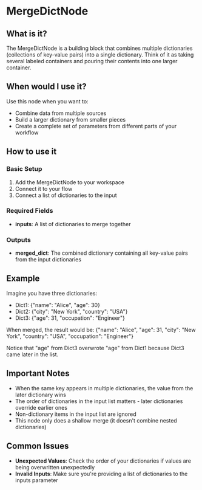 # MergeDictNode

## What is it?
The MergeDictNode is a building block that combines multiple dictionaries (collections of key-value pairs) into a single dictionary. Think of it as taking several labeled containers and pouring their contents into one larger container.

## When would I use it?
Use this node when you want to:
- Combine data from multiple sources
- Build a larger dictionary from smaller pieces
- Create a complete set of parameters from different parts of your workflow

## How to use it

### Basic Setup
1. Add the MergeDictNode to your workspace
2. Connect it to your flow
3. Connect a list of dictionaries to the input

### Required Fields
- **inputs**: A list of dictionaries to merge together

### Outputs
- **merged_dict**: The combined dictionary containing all key-value pairs from the input dictionaries

## Example
Imagine you have three dictionaries:
- Dict1: {"name": "Alice", "age": 30}
- Dict2: {"city": "New York", "country": "USA"}
- Dict3: {"age": 31, "occupation": "Engineer"}

When merged, the result would be:
{"name": "Alice", "age": 31, "city": "New York", "country": "USA", "occupation": "Engineer"}

Notice that "age" from Dict3 overwrote "age" from Dict1 because Dict3 came later in the list.

## Important Notes
- When the same key appears in multiple dictionaries, the value from the later dictionary wins
- The order of dictionaries in the input list matters - later dictionaries override earlier ones
- Non-dictionary items in the input list are ignored
- This node only does a shallow merge (it doesn't combine nested dictionaries)

## Common Issues
- **Unexpected Values**: Check the order of your dictionaries if values are being overwritten unexpectedly
- **Invalid Inputs**: Make sure you're providing a list of dictionaries to the inputs parameter
